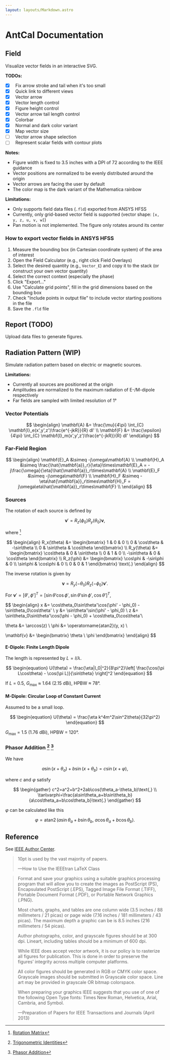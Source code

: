 ```yaml
---
layout: layouts/Markdown.astro
---
```


# AntCal Documentation

## Field

Visualize vector fields in an interactive SVG.

**TODOs:**

- [x] &nbsp; Fix arrow stroke and tail when it's too small
- [x] &nbsp; Quick link to different views
- [x] &nbsp; Vector arrow
- [x] &nbsp; Vector length control
- [x] &nbsp; Figure height control
- [x] &nbsp; Vector arrow tail length control
- [x] &nbsp; Colorbar
- [x] &nbsp; Normal and dark color variant
- [x] &nbsp; Map vector size
- [ ] &nbsp; Vector arrow shape selection
- [ ] &nbsp; Represent scalar fields with contour plots

**Notes:**

- Figure width is fixed to 3.5 inches with a DPI of 72 according to the IEEE guidance
- Vector positions are normalized to be evenly distributed around the origin
- Vector arrows are facing the user by default
- The color map is the dark variant of the Mathematica rainbow

**Limitations:**

- Only supports field data files (`.fld`) exported from ANSYS HFSS
- Currently, only grid-based vector field is supported (vector shape: `[x, y, z, u, v, w]`)
- Pan motion is not implemented. The figure only rotates around its center

### How to export vector fields in ANSYS HFSS

1. Measure the bounding box (in Cartesian coordinate system) of the area of interest
2. Open the Field Calculator (e.g., right click Field Overlays)
3. Select the desired quantity (e.g., `Vector_E`) and copy it to the stack (or construct your own vector quantity)
4. Select the correct context (especially the phase)
5. Click "Export..."
6. Use "Calculate grid points", fill in the grid dimensions based on the bounding box
7. Check "Include points in output file" to include vector starting positions in the file
8. Save the `.fld` file

## Report (TODO)

Upload data files to generate figures.

## Radiation Pattern (WIP)

Simulate radiation pattern based on electric or magnetic sources.

**Limitations:**

- Currently all sources are positioned at the origin
- Amplitudes are normalized to the maximum radiation of E-/M-dipole respectively
- Far fields are sampled with limited resolution of 1°

### Vector Potentials

$$
\begin{align}
\mathbf{A} &= \frac{\mu}{4\pi} \int_{C} \mathbf{I}_e(x',y',z')\frac{e^{-jkR}}{R} dl' \\
\mathbf{F} &= \frac{\epsilon}{4\pi} \int_{C} \mathbf{I}_m(x',y',z')\frac{e^{-jkR}}{R} dl'
\end{align}
$$

### Far-Field Region

$$
\begin{align}
\mathbf{E}_A &\simeq -j\omega\mathbf{A} \\
\mathbf{H}_A &\simeq \frac{\hat{\mathbf{a}}_r}{\eta}\times\mathbf{E}_A
= -j\frac{\omega}{\eta}\hat{\mathbf{a}}_r\times\mathbf{A} \\
\mathbf{E}_F &\simeq -j\omega\mathbf{F} \\
\mathbf{H}_F &\simeq -\eta\hat{\mathbf{a}}_r\times\mathbf{H}_F
= j\omega\eta\hat{\mathbf{a}}_r\times\mathbf{F} \\
\end{align}
$$

### Sources

The rotation of each source is defined by

$$
\begin{equation}
\mathbf{v}' = R_z(\phi_0)R_y(\theta_0)\mathbf{v}
\text{,}
\end{equation}
$$

where [^rotation]

$$
\begin{align}
R_x(\theta) &=
\begin{bmatrix}
1 & 0 & 0 \\
0 & \cos\theta & -\sin\theta \\
0 & \sin\theta & \cos\theta
\end{bmatrix} \\
R_y(\theta) &=
\begin{bmatrix}
\cos\theta & 0 & \sin\theta \\
0 & 1 & 0 \\
-\sin\theta & 0 & \cos\theta
\end{bmatrix} \\
R_z(\phi) &=
\begin{bmatrix}
\cos\phi & -\sin\phi & 0 \\
\sin\phi & \cos\phi & 0 \\
0 & 0 & 1
\end{bmatrix}
\text{.}
\end{align}
$$

The inverse rotation is given by

$$
\begin{equation}
\mathbf{v} = R_y(-\theta_0)R_z(-\phi_0)\mathbf{v}'
\text{.}
\end{equation}
$$

For $\mathbf{v}'
= [\theta', \phi']^T
= [\sin\theta'\cos\phi', \sin\theta'\sin\phi', \cos\theta']^T$,

$$
\begin{align}
x &= \cos\theta_0\sin\theta'\cos(\phi' - \phi_0) - \sin\theta_0\cos\theta' \\
y &= \sin\theta'\sin(\phi' - \phi_0) \\
z &= \sin\theta_0\sin\theta'\cos(\phi - \phi_0) + \cos\theta_0\cos\theta'\\

\theta &= \arccos(z) \\
\phi &= \operatorname{atan2}(y, x) \\

\mathbf{v} &=
\begin{bmatrix}
\theta \\ \phi
\end{bmatrix}
\end{align}
$$

[^rotation]: [Rotation Matrix](https://en.wikipedia.org/wiki/Rotation_matrix#In_three_dimensions)

#### E-Dipole: Finite Length Dipole

The length is represented by $L = l/\lambda$.

$$
\begin{equation}
U(\theta) = \frac{\eta|I_0|^2}{8\pi^2}\left[
\frac{\cos(\pi L\cos\theta) - \cos(\pi L)}{\sin\theta}
\right]^2
\end{equation}
$$

If $L$ = 0.5, $G_{\text{max}}$ ≈ 1.64 (2.15 dBi), HPBW ≈ 78°.

#### M-Dipole: Circular Loop of Constant Current

Assumed to be a small loop.

$$
\begin{equation}
U(\theta) = \frac{\eta k^4m^2\sin^2\theta}{32\pi^2}
\end{equation}
$$

$G_{\text{max}}$ = 1.5 (1.76 dBi), HPBW = 120°.

### Phasor Addition [^phase-shift] [^phasor-addition]

We have

$$
\begin{equation}
a\sin(x+\theta_a)+b\sin(x+\theta_b)=c\sin(x+\varphi)\text{,}
\end{equation}
$$

where $c$ and $\varphi$ satisfy

$$
\begin{gather}
c^2=a^2+b^2+2ab\cos(\theta_a-\theta_b)\text{,} \\
\tan\varphi=\frac{a\sin\theta_a+b\sin\theta_b}{a\cos\theta_a+b\cos\theta_b}\text{.}
\end{gather}
$$

$\varphi$ can be calculated like this

$$
\begin{equation}
\varphi=\operatorname{atan2}(a\sin\theta_a+b\sin\theta_b,\ a\cos\theta_a+b\cos\theta_b)\text{.}
\end{equation}
$$

[^phase-shift]: [Trigonometric Identities](https://en.wikipedia.org/wiki/List_of_trigonometric_identities#Arbitrary_phase_shift)

[^phasor-addition]: [Phasor Addition](https://en.wikipedia.org/wiki/Phasor#Addition)

## Reference

See [IEEE Author Center](https://journals.ieeeauthorcenter.ieee.org).

> 10pt is used by the vast majority of papers.
>
> —How to Use the IEEEtran LaTeX Class

> Format and save your graphics using a suitable
> graphics processing program that will allow
> you to create the images as PostScript (PS),
> Encapsulated PostScript (.EPS),
> Tagged Image File Format (.TIFF),
> Portable Document Format (.PDF),
> or Portable Network Graphics (.PNG).
>
> Most charts, graphs, and tables are one column wide
> (3.5 inches / 88 millimeters / 21 picas)
> or page wide (7.16 inches / 181 millimeters / 43 picas).
> The maximum depth a graphic can be is 8.5 inches
> (216 millimeters / 54 picas).
>
> Author photographs, color, and grayscale figures
> should be at 300 dpi.
> Lineart, including tables should be a minimum
> of 600 dpi.
>
> While IEEE does accept vector artwork,
> it is our policy is to rasterize
> all figures for publication.
> This is done in order to preserve the
> figures’ integrity across multiple computer platforms.
>
> All color figures should be generated in RGB
> or CMYK color space.
> Grayscale images should be submitted in
> Grayscale color space.
> Line art may be provided in grayscale
> OR bitmap colorspace.
>
> When preparing your graphics IEEE suggests
> that you use of one of the
> following Open Type fonts:
> Times New Roman, Helvetica, Arial, Cambria, and Symbol.
>
> —Preparation of Papers for IEEE Transactions and Journals (April 2013)

$$
$$
